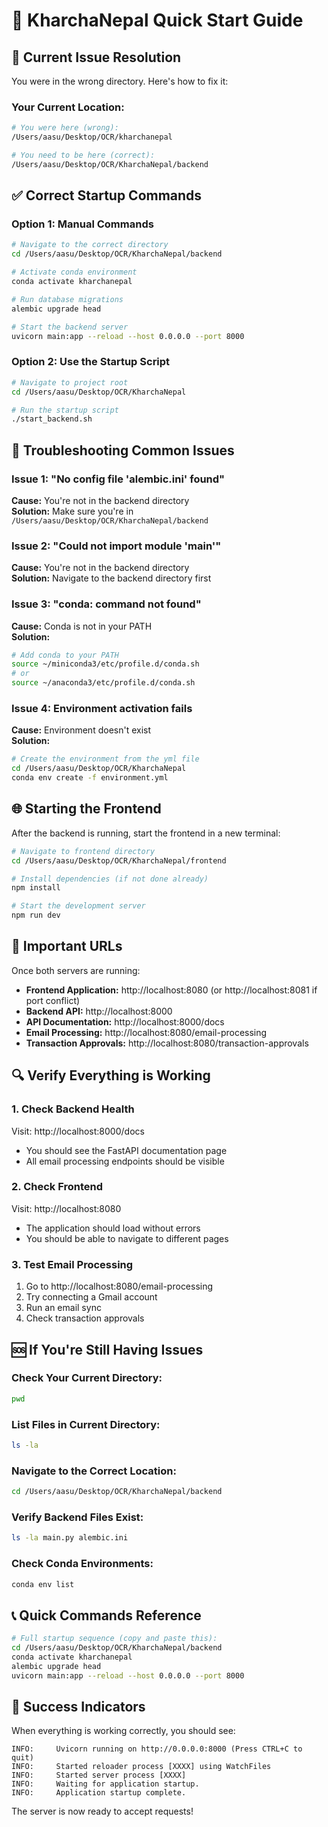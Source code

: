 # 🚀 KharchaNepal Quick Start Guide

## 📍 Current Issue Resolution

You were in the wrong directory. Here's how to fix it:

### **Your Current Location:**
```bash
# You were here (wrong):
/Users/aasu/Desktop/OCR/kharchanepal

# You need to be here (correct):
/Users/aasu/Desktop/OCR/KharchaNepal/backend
```

## ✅ **Correct Startup Commands**

### **Option 1: Manual Commands**
```bash
# Navigate to the correct directory
cd /Users/aasu/Desktop/OCR/KharchaNepal/backend

# Activate conda environment
conda activate kharchanepal

# Run database migrations
alembic upgrade head

# Start the backend server
uvicorn main:app --reload --host 0.0.0.0 --port 8000
```

### **Option 2: Use the Startup Script**
```bash
# Navigate to project root
cd /Users/aasu/Desktop/OCR/KharchaNepal

# Run the startup script
./start_backend.sh
```

## 🔧 **Troubleshooting Common Issues**

### **Issue 1: "No config file 'alembic.ini' found"**
**Cause:** You're not in the backend directory  
**Solution:** Make sure you're in `/Users/aasu/Desktop/OCR/KharchaNepal/backend`

### **Issue 2: "Could not import module 'main'"**
**Cause:** You're not in the backend directory  
**Solution:** Navigate to the backend directory first

### **Issue 3: "conda: command not found"**
**Cause:** Conda is not in your PATH  
**Solution:** 
```bash
# Add conda to your PATH
source ~/miniconda3/etc/profile.d/conda.sh
# or
source ~/anaconda3/etc/profile.d/conda.sh
```

### **Issue 4: Environment activation fails**
**Cause:** Environment doesn't exist  
**Solution:**
```bash
# Create the environment from the yml file
cd /Users/aasu/Desktop/OCR/KharchaNepal
conda env create -f environment.yml
```

## 🌐 **Starting the Frontend**

After the backend is running, start the frontend in a new terminal:

```bash
# Navigate to frontend directory
cd /Users/aasu/Desktop/OCR/KharchaNepal/frontend

# Install dependencies (if not done already)
npm install

# Start the development server
npm run dev
```

## 📍 **Important URLs**

Once both servers are running:

- **Frontend Application:** http://localhost:8080 (or http://localhost:8081 if port conflict)
- **Backend API:** http://localhost:8000
- **API Documentation:** http://localhost:8000/docs
- **Email Processing:** http://localhost:8080/email-processing
- **Transaction Approvals:** http://localhost:8080/transaction-approvals

## 🔍 **Verify Everything is Working**

### **1. Check Backend Health**
Visit: http://localhost:8000/docs
- You should see the FastAPI documentation page
- All email processing endpoints should be visible

### **2. Check Frontend**
Visit: http://localhost:8080
- The application should load without errors
- You should be able to navigate to different pages

### **3. Test Email Processing**
1. Go to http://localhost:8080/email-processing
2. Try connecting a Gmail account
3. Run an email sync
4. Check transaction approvals

## 🆘 **If You're Still Having Issues**

### **Check Your Current Directory:**
```bash
pwd
```

### **List Files in Current Directory:**
```bash
ls -la
```

### **Navigate to the Correct Location:**
```bash
cd /Users/aasu/Desktop/OCR/KharchaNepal/backend
```

### **Verify Backend Files Exist:**
```bash
ls -la main.py alembic.ini
```

### **Check Conda Environments:**
```bash
conda env list
```

## 📞 **Quick Commands Reference**

```bash
# Full startup sequence (copy and paste this):
cd /Users/aasu/Desktop/OCR/KharchaNepal/backend
conda activate kharchanepal
alembic upgrade head
uvicorn main:app --reload --host 0.0.0.0 --port 8000
```

## 🎯 **Success Indicators**

When everything is working correctly, you should see:

```
INFO:     Uvicorn running on http://0.0.0.0:8000 (Press CTRL+C to quit)
INFO:     Started reloader process [XXXX] using WatchFiles
INFO:     Started server process [XXXX]
INFO:     Waiting for application startup.
INFO:     Application startup complete.
```

The server is now ready to accept requests!
